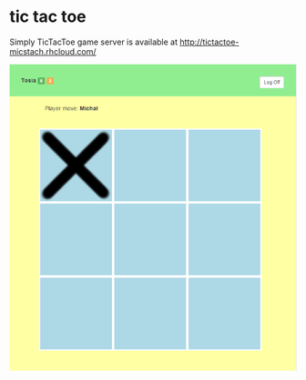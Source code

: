 # tic tac toe

Simply TicTacToe game server is available at http://tictactoe-micstach.rhcloud.com/

![alt tag](https://github.com/micstach/tictactoe/blob/master/hero-img.png)
